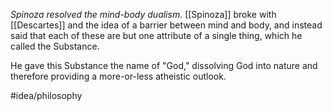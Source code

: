 *Spinoza resolved the mind-body dualism.* [[Spinoza]] broke with [[Descartes]] and the idea of a barrier between mind and body, and instead said that each of these are but one attribute of a single thing, which he called the Substance. 

He gave this Substance the name of "God," dissolving God into nature and therefore providing a more-or-less atheistic outlook. 

#idea/philosophy 